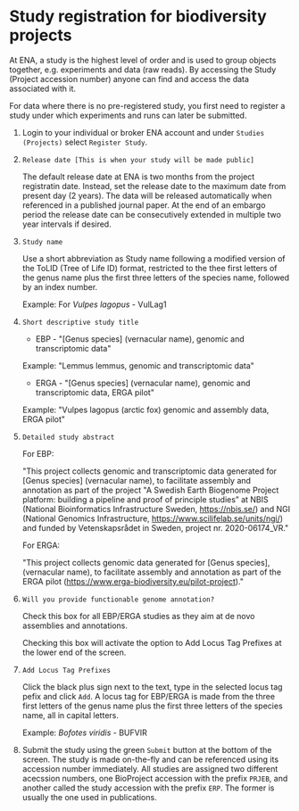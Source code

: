 # Study registration for biodiversity projects

At ENA, a study is the highest level of order and is used to group objects together, e.g. experiments and data (raw reads). By accessing the Study (Project accession number) anyone can find and access the data associated with it. 

For data where there is no pre-registered study, you first need to register a study under which experiments and runs can later be submitted.

1. Login to your individual or broker ENA account and under `Studies (Projects)` select `Register Study`.

2. `Release date [This is when your study will be made public]`
    
    The default release date at ENA is two months from the project registratin date. Instead, set the release date to the maximum date from present day (2 years). The data will be released automatically when referenced in a published journal paper. At the end of an embargo period the release date can be consecutively extended in multiple two year intervals if desired.

3. `Study name`
    
    Use a short abbreviation as Study name following a modified version of the ToLID (Tree of Life ID) format, restricted to the thee first letters of the genus name plus the first three letters of the species name, followed by an index number.

    Example: For *Vulpes lagopus* -  VulLag1

4. `Short descriptive study title`

    - EBP - "[Genus species] (vernacular name), genomic and transcriptomic data"

    Example: "Lemmus lemmus, genomic and transcriptomic data" 

    - ERGA - "[Genus species] (vernacular name), genomic and transcriptomic data, ERGA pilot"

    Example: "Vulpes lagopus (arctic fox) genomic and assembly data, ERGA pilot"

5. `Detailed study abstract` 

    For EBP:

    "This project collects genomic and transcriptomic data generated for [Genus species] (vernacular name), to facilitate assembly and annotation as part of the project "A Swedish Earth Biogenome Project platform: building a pipeline and proof of principle studies” at NBIS (National Bioinformatics Infrastructure Sweden, https://nbis.se/) and NGI (National Genomics Infrastructure, https://www.scilifelab.se/units/ngi/) and funded by Vetenskapsrådet in Sweden, project nr. 2020-06174_VR."

    For ERGA:

    "This project collects genomic data generated for [Genus species], (vernacular name), to facilitate assembly and annotation as part of the ERGA pilot (https://www.erga-biodiversity.eu/pilot-project)."

6. `Will you provide functionable genome annotation?`

    Check this box for all EBP/ERGA studies as they aim at de novo assemblies and annotations.

    Checking this box will activate the option to Add Locus Tag Prefixes at the lower end of the screen.

7. `Add Locus Tag Prefixes`

   Click the black plus sign next to the text, type in the selected locus tag pefix and click `Add`.
   A locus tag for EBP/ERGA is made from the three first letters of the genus name plus the first three letters of the species name, all in capital letters.

   Example: *Bofotes viridis* - BUFVIR

8. Submit the study using the green `Submit` button at the bottom of the screen. The study is made on-the-fly and can be referenced using its accession number immediately. All studies are assigned two different acecssion numbers, one BioProject accession with the prefix `PRJEB`, and another called the study accession with the prefix `ERP`. The former is usually the one used in publications. 